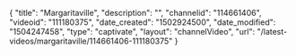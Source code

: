 {
    "title": "Margaritaville",
    "description": "",
    "channelid": "114661406",
    "videoid": "111180375",
    "date_created": "1502924500",
    "date_modified": "1504247458",
    "type": "captivate",
    "layout": "channelVideo",
    "url": "\/latest-videos\/margaritaville\/114661406-111180375"
}